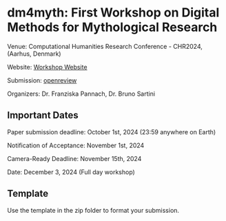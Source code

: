 # dm4myth: First Workshop on Digital Methods for Mythological Research

Venue: Computational Humanities Research Conference  - CHR2024, (Aarhus, Denmark) 

Website: [Workshop Website](https://dm4myth.github.io/)

Submission: [openreview](https://openreview.net/group?id=computational-humanities-research.org/CHR/2024/Workshop/dm4myth#tab-recent-activity)

Organizers: Dr. Franziska Pannach, Dr. Bruno Sartini

## Important Dates
Paper submission deadline: October 1st, 2024 (23:59 anywhere on Earth)

Notification of Acceptance: November 1st, 2024

Camera-Ready Deadline: November 15th, 2024

Date: December 3, 2024 (Full day workshop)


## Template 
Use the template in the zip folder to format your submission. 
